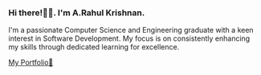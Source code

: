 ### Hi there!👋🏻. I'm A.Rahul Krishnan.
I'm a passionate Computer Science and Engineering graduate with a keen interest in Software Development.
My focus is on consistently enhancing my skills through dedicated learning for excellence.

[My Portfolio🌴]([https://github.com/a-rahul-krishnan/portfolio.github.io](https://a-rahul-krishnan.github.io/portfolio.github.io/))
<!--
**a-rahul-krishnan/a-rahul-krishnan** is a ✨ _special_ ✨ repository because its `README.md` (this file) appears on your GitHub profile.

Here are some ideas to get you started:

- 🔭 I’m currently working on ...
- 🌱 I’m currently learning ...
- 👯 I’m looking to collaborate on ...
- 🤔 I’m looking for help with ...
- 💬 Ask me about ...
- 📫 How to reach me: ...
- 😄 Pronouns: ...
- ⚡ Fun fact: ...
-->
